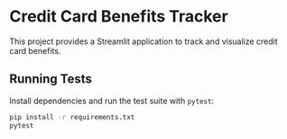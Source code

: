 # Credit Card Benefits Tracker

This project provides a Streamlit application to track and visualize credit card benefits.

## Running Tests

Install dependencies and run the test suite with `pytest`:

```bash
pip install -r requirements.txt
pytest
```
